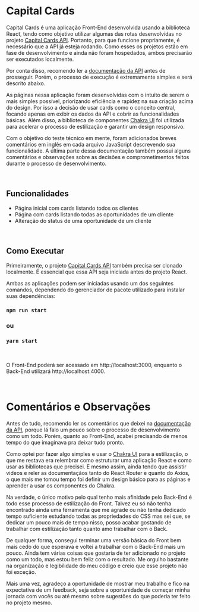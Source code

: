 # Capital Cards

Capital Cards é uma aplicação Front-End desenvolvida usando a biblioteca React, tendo como objetivo utilizar
algumas das rotas desenvolvidas no projeto
[Capital Cards API](https://github.com/gabriel-de-azevedo/capital-empreendedor-test-backend).
Portanto, para que funcione propriamente, é necessário que a API já esteja rodando.
Como esses os projetos estão em fase de desenvolvimento e ainda não foram hospedados, ambos precisarão ser
executados localmente.

Por conta disso, recomendo ler a
[documentação da API](https://github.com/gabriel-de-azevedo/capital-empreendedor-test-backend)
antes de prosseguir. Porém, o processo de execução é extremamente simples e será descrito abaixo.

As páginas nessa aplicação foram desenvolvidas com o intuito de serem o mais simples possível, priorizando
eficiência e rapidez na sua criação acima do design. Por isso a decisão de usar cards como o conceito central,
focando apenas em exibir os dados da API e cobrir as funcionalidades básicas. Além disso, a biblioteca de
componentes
[Chakra UI](https://chakra-ui.com/)
foi utilizada para acelerar o processo de estilização e garantir um design responsivo.

Com o objetivo do teste técnico em mente, foram adicionados breves comentários em inglês em cada arquivo
JavaScript descrevendo sua funcionalidade. A última parte dessa documentação também possui alguns comentários
e observações sobre as decisões e comprometimentos feitos durante o processo de desenvolvimento.

<br/>

## Funcionalidades

- Página inicial com cards listando todos os clientes
- Página com cards listando todas as oportunidades de um cliente
- Alteração do status de uma oportunidade de um cliente

<br/>

## Como Executar

Primeiramente, o projeto
[Capital Cards API](https://github.com/gabriel-de-azevedo/capital-empreendedor-test-backend)
também precisa ser clonado localmente. É essencial que essa API seja iniciada antes do projeto React.

Ambas as aplicações podem ser iniciadas usando um dos seguintes comandos, dependendo do gerenciador de pacote
utilizado para instalar suas dependências:

### `npm run start`

### ou

### `yarn start`

<br/>

O Front-End poderá ser acessado em http://localhost:3000, enquanto o Back-End utilizará http://localhost:4000.

<br/>

# Comentários e Observações

Antes de tudo, recomendo ler os comentários que deixei na
[documentação da API](https://github.com/gabriel-de-azevedo/capital-empreendedor-test-backend),
porque lá falo um pouco sobre o processo de desenvolvimento como um todo. Porém, quanto ao Front-End,
acabei precisando de menos tempo do que imaginava pra deixar tudo pronto.

Como optei por fazer algo simples e usar o
[Chakra UI](https://chakra-ui.com/)
para a estilização, o que me restava era relembrar como estruturar uma aplicação React e como usar as
bibliotecas que precisei. E mesmo assim, ainda tendo que assistir videos e reler as documentaçãos tanto do
React Router e quanto do Axios, o que mais me tomou tempo foi definir um design básico para as páginas e aprender
a usar os componentes do Chakra.

Na verdade, o único motivo pelo qual tenho mais afinidade pelo Back-End é todo esse processo de estilização do Front.
Talvez eu só não tenha encontrado ainda uma ferramenta que me agrade ou não tenha dedicado tempo suficiente estudando
todas as propriedades do CSS mas sei que, se dedicar um pouco mais de tempo nisso, posso acabar gostando de trabalhar
com estilização tanto quanto amo trabalhar com o Back.

De qualquer forma, consegui terminar uma versão básica do Front bem mais cedo do que esperava e voltei a trabalhar com
o Back-End mais um pouco. Ainda tem várias coisas que gostaria de ter adicionado no projeto como um todo, mas estou bem
feliz com o resultado. Me orgulho bastante na organização e legibilidade do meu código e creio que esse projeto não foi
exceção.

Mais uma vez, agradeço a oportunidade de mostrar meu trabalho e fico na expectativa de um feedback, seja sobre a
oportunidade de começar minha jornada com vocês ou até mesmo sobre sugestões do que poderia ter feito no projeto mesmo.
